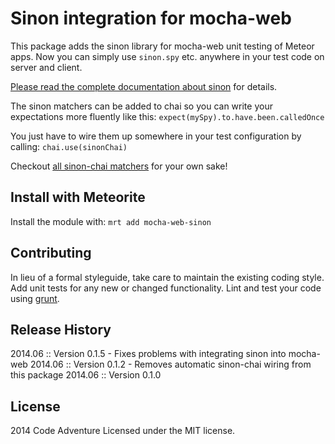 # Sinon integration for mocha-web

This package adds the sinon library for mocha-web unit testing of Meteor apps.
Now you can simply use `sinon.spy` etc. anywhere in your test code on server and client.

[Please read the complete documentation about sinon](http://sinonjs.org/docs/) for details.

The sinon matchers can be added to chai so you can write your expectations more
fluently like this: `expect(mySpy).to.have.been.calledOnce`

You just have to wire them up somewhere in your test configuration by calling: `chai.use(sinonChai)`

Checkout [all sinon-chai matchers](https://www.npmjs.org/package/sinon-chai) for your own sake!

## Install with Meteorite
Install the module with: `mrt add mocha-web-sinon`

## Contributing
In lieu of a formal styleguide, take care to maintain the existing coding style.
Add unit tests for any new or changed functionality. Lint and test your code
using [grunt](https://github.com/gruntjs/grunt).

## Release History
2014.06 :: Version 0.1.5 - Fixes problems with integrating sinon into mocha-web
2014.06 :: Version 0.1.2 - Removes automatic sinon-chai wiring from this package
2014.06 :: Version 0.1.0

## License
2014 Code Adventure
Licensed under the MIT license.

